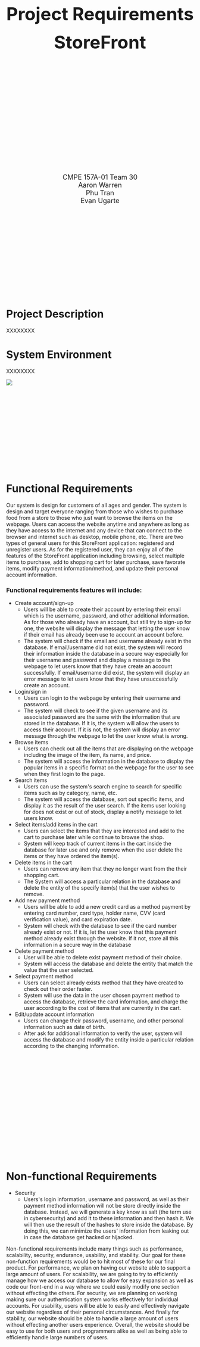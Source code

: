 
<br />
<br />
<br />
<br />
<div><b>
<center><font size="20">Project Requirements</font></center>
<br />
<center><font size="20">StoreFront</font></center></b>
<br />
<br />
<br />
<br />
<br />
<br />
<br />
<br />
<br />
<br />
<br />
<br />
<br />
<br />
<br />
<br />
<br />
<br />
<br />
<center><font size="4">CMPE 157A-01 Team 30</font>

<center><font size="4">Aaron Warren</font>

<center><font size="4">Phu Tran</font>

<center><font size="4">Evan Ugarte</font>
</center></div>
<br />
<br />
<br />
<br />
<br />
<br />
<br />
<br />
<br />
<br />
<br />
<br />
<br />
<br />

# Project Description
XXXXXXXX



# System Environment

XXXXXXXX

<img src="./3tier_architecture.png" />

<br />
<br />
<br />
<br />
<br />
<br />
<br />
<br />
<br />
<br />
<br />
<br />
<br />
<br />

# Functional Requirements
Our system is design for customers of all ages and gender. The system is design and target everyone ranging from those who wishes to purchase food from a store to those who just want to browse the items on the webpage. Users can access the website anytime and anywhere as long as they have access to the internet and any device that can connect to the browser and internet such as desktop, mobile phone, etc. There are two types of general users for this StoreFront application: registered and unregister users. As for the registered user, they can enjoy all of the features of the StoreFront application including browsing, select multiple items to purchase, add to shopping cart for later purchase, save favorate items, modify payment information/method, and update their personal account information.


### Functional requirements features will include:
- Create account/sign-up
  - Users will be able to create their account by entering their email which is the username, password, and other additional information. As for those who already have an account, but still try to sign-up for one, the website will display the message that letting the user know if their email has already been use to account an account before.
  - The system will check if the email and username already exist in the database. If email/username did not exist, the system will record their information inside the database in a secure way especially for their username and password and display a message to the webpage to let users know that they have create an account successfully. If email/username did exist, the system will display an error message to let users know that they have unsuccessfully create an account.
- Login/sign in
  - Users can login to the webpage by entering their username and password.
  - The system will check to see if the given username and its associated password are the same with the information that are stored in the database. If it is, the system will allow the users to access their account. If it is not, the system will display an error message through the webpage to let the user know what is wrong.
- Browse items
  - Users can check out all the items that are displaying on the webpage including the image of the item, its name, and price.
  - The system will access the information in the database to display the popular items in a specific format on the webpage for the user to see when they first login to the page.
- Search items
  - Users can use the system's search engine to search for specific items such as by category, name, etc.
  - The system will access the database, sort out specific items, and display it as the result of the user search. If the items user looking for does not exist or out of stock, display a notify message to let users know.
- Select items/add items in the cart
  - Users can select the items that they are interested and add to the cart to purchase later while continue to browse the shop.
  - System will keep track of current items in the cart inside the database for later use and only remove when the user delete the items or they have ordered the item(s).
- Delete items in the cart
  - Users can remove any item that they no longer want from the their shopping cart.
  - The System will access a particular relation in the database and delete the entity of the specify item(s) that the user wishes to remove.
- Add new payment method
  - Users will be able to add a new credit card as a method payment by entering card number, card type, holder name, CVV (card verification value), and card expiration date.
  - System will check with the database to see if the card number already exist or not. If it is, let the user know that this payment method already exist through the website. If it not, store all this information in a secure way in the database
- Delete payment method
  - User will be able to delete exist payment method of their choice.
  - System will access the database and delete the entity that match the value that the user selected.
- Select payment method
  - Users can select already exists method that they have created to check out their order faster.
  - System will use the data in the user chosen payment method to access the database, retrieve the card information, and charge the user according to the cost of items that are currently in the cart.
- Edit/update account information
  - Users can change their password, username, and other personal information such as date of birth.
  - After ask for additional information to verify the user, system will access the database and modify the entity inside a particular relation according to the changing information.

<br />
<br />
<br />
<br />
<br />
<br />
<br />
<br />
<br />
<br />
<br />
<br />
<br />
<br />
<br />
<br />


# Non-functional Requirements
- Security
  - Users's login information, username and password, as well as their payment method information will not be store directly inside the database. Instead, we will generate a key know as salt (the term use in cybersecurity) and add it to these information and then hash it. We will then use the result of the hashes to store inside the database. By doing this, we can minimize the users' information from leaking out in case the database get hacked or hijacked.


Non-functional requirements include many things such as performance, scalability, security, endurance, usability, and stability. Our goal for these non-function requirements would be to hit most of these for our final product. For performance, we plan on having our website able to support a large amount of users. For scalability, we are going to try to efficiently manage how we access our database to allow for easy expansion as well as code our front-end in a way where we could easily modify one section without effecting the others. For security, we are planning on working making sure our authentication system works effectively for individual accounts. For usability, users will be able to easily and effectively navigate our website regardless of their personal circumstances. And finally for stability, our website should be able to handle a large amount of users without effecting another users experience. Overall, the website should be easy to use for both users and programmers alike as well as being able to efficiently handle large numbers of users.

